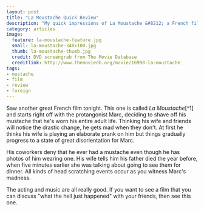 ```yaml
---
layout: post
title: "La Moustache Quick Review"
description: "My quick impressions of La Moustache &#8212; a French film about a dude shaving his mustache."
category: articles
image: 
  feature: la-moustache-feature.jpg
  small: la-moustache-340x100.jpg
  thumb: la-moustache-thumb.jpg
  credit: DVD screengrab from The Movie Database
  creditlink: http://www.themoviedb.org/movie/16998-la-moustache
tags: 
- mustache
- film
- review
- foreign
---
```


Saw another great French film tonight. This one is called *La Moustache*[^1] and starts right off with the protangonist Marc, deciding to shave off his mustache that he's worn his entire adult life. Thinking his wife and friends will notice the drastic change, he gets mad when they don't. At first he thinks his wife is playing an elaborate prank on him but things gradually progress to a state of great disorientation for Marc.

His coworkers deny that he ever had a mustache even though he has photos of him wearing one. His wife tells him his father died the year before, when five minutes earlier she was talking about going to see them for dinner. All kinds of head scratching events occur as you witness Marc's madness.

The acting and music are all really good. If you want to see a film that you can discuss "what the hell just happened" with your friends, then see this one.